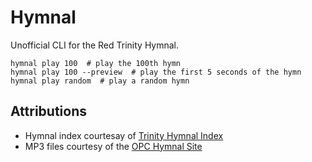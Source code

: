 # Hymnal

Unofficial CLI for the Red Trinity Hymnal.

```
hymnal play 100  # play the 100th hymn
hymnal play 100 --preview  # play the first 5 seconds of the hymn
hymnal play random  # play a random hymn
```

## Attributions

* Hymnal index courtesay of [Trinity Hymnal Index](https://trinityhymnalindex.wordpress.com/bynumber/)
* MP3 files courtesy of the [OPC Hymnal Site](https://www.opc.org/hymnal.html)
